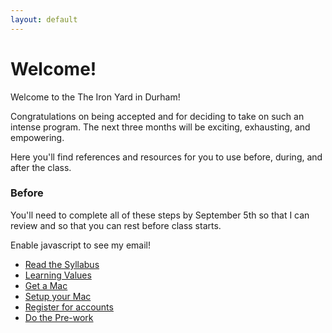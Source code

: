```yaml
---
layout: default
---
```


# Welcome!

Welcome to the The Iron Yard in Durham!

Congratulations on being accepted and for deciding to take on such an intense program. The next three months will be exciting, exhausting, and empowering.

Here you'll find references and resources for you to use before, during, and after the class.


### Before

You'll need to complete all of these steps by September 5th so that I can review and so that you can rest before class starts.

<script>
var name = 'bryce';
var domain = 'theironyard.com';
var address = name + '@' + domain;
document.write('<p>If you have ANY questions at all, please reach out to me at <a href="mailto:' + address + '">' + address + '</a>.</p>');
</script>
<noscript>Enable javascript to see my email!</noscript>

* [Read the Syllabus](/before/syllabus)
* [Learning Values](/before/learning-values)
* [Get a Mac](/before/mac-specs)
* [Setup your Mac](/before/mac-setup)
* [Register for accounts](/before/accounts)
* [Do the Pre-work](/before/pre-work)
